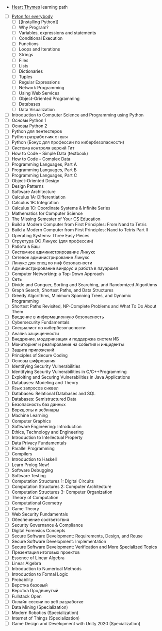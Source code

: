 - [Heart Thymes](https://twitch.tv/heartthymes) learning path
- [ ] [Pyton for everybody](https://www.py4e.com/lessons)
	- [ ] [[Installing Python]]
	- [ ] Why Program?
	- [ ] Variables, expressions and statements
	- [ ] Conditional Execution
	- [ ] Functions
	- [ ] Loops and Iterations
	- [ ] Strings
	- [ ] Files
	- [ ] Lists
	- [ ] Dictionaries
	- [ ] Tuples
	- [ ] Regular Expressions
	- [ ] Network Programming
	- [ ] Using Web Services
	- [ ] Object-Oriented Programming
	- [ ] Databases
	- [ ] Data Visualization
- [ ] Introduction to Computer Science and Programming using Python
- [ ] Основы Python 1
- [ ] Основы Python 2
- [ ] Python для пентестеров
- [ ] Python разработчик с нуля
- [ ] Python (Бонус для профессии по кибербезопасности)
- [ ] Система контроля версий Гит
- [ ] How to Code - Simple Data (textbook)
- [ ] How to Code - Complex Data
- [ ] Programming Languages, Part A
- [ ] Programming Languages, Part B
- [ ] Programming Languages, Part C
- [ ] Object-Oriented Design
- [ ] Design Patterns
- [ ] Software Architecture
- [ ] Calculus 1A: Differentiation
- [ ] Calculus 1B: Integration
- [ ] Calculus 1C: Coordinate Systems & Infinite Series
- [ ] Mathematics for Computer Science
- [ ] The Missing Semester of Your CS Education
- [ ] Build a Modern Computer from First Principles: From Nand to Tetris
- [ ] Build a Modern Computer from First Principles: Nand to Tetris Part II
- [ ] Operating Systems: Three Easy Pieces
- [ ] Структура ОС Линукс (для профессии)
- [ ] Работа в Баш
- [ ] Системное администрирование Линукс
- [ ] Сетевое администрирование Линукс
- [ ] Линукс для спец по инф безопасности
- [ ] Администрирование виндоус и работа в пауэршел
- [ ] Computer Networking: a Top-Down Approach
- [ ] Сеть
- [ ] Divide and Conquer, Sorting and Searching, and Randomized Algorithms
- [ ] Graph Search, Shortest Paths, and Data Structures
- [ ] Greedy Algorithms, Minimum Spanning Trees, and Dynamic Programming
- [ ] Shortest Paths Revisited, NP-Complete Problems and What To Do About Them
- [ ] Введение в информационную безопасность
- [ ] Cybersecurity Fundamentals
- [ ] Специалист по кибербезопасности
- [ ] Анализ защищенности
- [ ] Внедрение, модернизация и поддержка систем ИБ
- [ ] Мониторинг и реагирование на события и инциденты
- [ ] Защита приложений
- [ ] Principles of Secure Coding
- [ ] Основы шифрования
- [ ] Identifying Security Vulnerabilities
- [ ] Identifying Security Vulnerabilities in C/C++Programming
- [ ] Exploiting and Securing Vulnerabilities in Java Applications
- [ ] Databases: Modeling and Theory
- [ ] Язык запросов сиквел
- [ ] Databases: Relational Databases and SQL
- [ ] Databases: Semistructured Data
- [ ] Безопасность баз данных
- [ ] Воркшопы и вебинары
- [ ] Machine Learning
- [ ] Computer Graphics
- [ ] Software Engineering: Introduction
- [ ] Ethics, Technology and Engineering
- [ ] Introduction to Intellectual Property
- [ ] Data Privacy Fundamentals
- [ ] Parallel Programming
- [ ] Compilers
- [ ] Introduction to Haskell
- [ ] Learn Prolog Now!
- [ ] Software Debugging
- [ ] Software Testing
- [ ] Computation Structures 1: Digital Circuits
- [ ] Computation Structures 2: Computer Architecture
- [ ] Computation Structures 3: Computer Organization
- [ ] Theory of Computation
- [ ] Computational Geometry
- [ ] Game Theory
- [ ] Web Security Fundamentals
- [ ] Обеспечение соответствия
- [ ] Security Governance & Compliance
- [ ] Digital Forensics Concepts
- [ ] Secure Software Development: Requirements, Design, and Reuse
- [ ] Secure Software Development: Implementation
- [ ] Secure Software Development: Verification and More Specialized Topics
- [ ] Презентация итоговых проектов
- [ ] Essence of Linear Algebra
- [ ] Linear Algebra
- [ ] Introduction to Numerical Methods
- [ ] Introduction to Formal Logic
- [ ] Probability
- [ ] Верстка базовый
- [ ] Верстка Продвинутый
- [ ] Fullstack Open
- [ ] Онлайн сессии по веб разработке
- [ ] Data Mining (Specialization)
- [ ] Modern Robotics (Specialization)
- [ ] Internet of Things (Specialization)
- [ ] Game Design and Development with Unity 2020 (Specialization)
